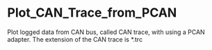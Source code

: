 # Plot_CAN_Trace_from_PCAN
Plot logged data from CAN bus, called CAN trace, with using a PCAN adapter. The extension of the CAN trace is *.trc
